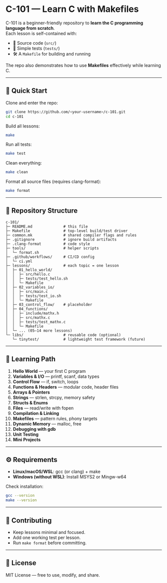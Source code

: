 # C-101 — Learn C with Makefiles

C-101 is a beginner-friendly repository to **learn the C programming language from scratch**.  
Each lesson is self-contained with:
- 📂 Source code (`src/`)
- 🧪 Simple tests (`tests/`)
- 🛠️ A `Makefile` for building and running

The repo also demonstrates how to use **Makefiles** effectively while learning C.

---

## 🚀 Quick Start

Clone and enter the repo:

```bash
git clone https://github.com/<your-username>/c-101.git
cd c-101
```

Build all lessons:

```bash
make
```

Run all tests:

```bash
make test
```

Clean everything:

```bash
make clean
```

Format all source files (requires clang-format):

```bash
make format
```

---

## 📂 Repository Structure

```
c-101/
├─ README.md              # this file
├─ Makefile               # top-level build/test driver
├─ common.mk              # shared compiler flags and rules
├─ .gitignore             # ignore build artifacts
├─ .clang-format          # code style
├─ tools/                 # helper scripts
│  └─ format.sh
├─ .github/workflows/     # CI/CD config
│  └─ ci.yml
├─ lessons/               # each topic = one lesson
│  ├─ 01_hello_world/     
│  │  ├─ src/hello.c
│  │  ├─ tests/test_hello.sh
│  │  └─ Makefile
│  ├─ 02_variables_io/
│  │  ├─ src/main.c
│  │  ├─ tests/test_io.sh
│  │  └─ Makefile
│  ├─ 03_control_flow/    # placeholder
│  ├─ 04_functions/
│  │  ├─ include/mathx.h
│  │  ├─ src/mathx.c
│  │  ├─ tests/test_mathx.c
│  │  └─ Makefile
│  └─ ... (05–14 more lessons)
└─ libs/                  # reusable code (optional)
   └─ tinytest/           # lightweight test framework (future)
```

---

## 📖 Learning Path

1. **Hello World** — your first C program
2. **Variables & I/O** — printf, scanf, data types
3. **Control Flow** — if, switch, loops
4. **Functions & Headers** — modular code, header files
5. **Arrays & Pointers**
6. **Strings** — strlen, strcpy, memory safety
7. **Structs & Enums**
8. **Files** — read/write with fopen
9. **Compilation & Linking**
10. **Makefiles** — pattern rules, phony targets
11. **Dynamic Memory** — malloc, free
12. **Debugging with gdb**
13. **Unit Testing**
14. **Mini Projects**

---

## ⚙️ Requirements

- **Linux/macOS/WSL**: gcc (or clang) + make
- **Windows (without WSL)**: Install MSYS2 or Mingw-w64

Check installation:

```bash
gcc --version
make --version
```

---

## 🤝 Contributing

- Keep lessons minimal and focused.
- Add one working test per lesson.
- Run `make format` before committing.

---

## 📜 License

MIT License — free to use, modify, and share.